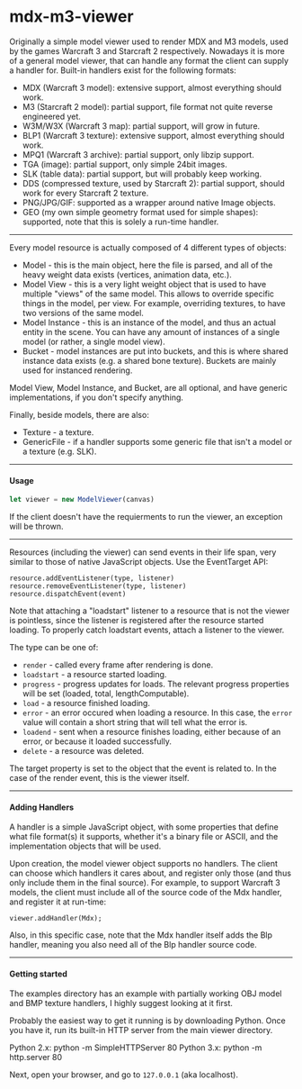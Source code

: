 mdx-m3-viewer
=============

Originally a simple model viewer used to render MDX and M3 models, used by the games Warcraft 3 and Starcraft 2 respectively. 
Nowadays it is more of a general model viewer, that can handle any format the client can supply a handler for.
Built-in handlers exist for the following formats:
* MDX (Warcraft 3 model): extensive support, almost everything should work.
* M3 (Starcraft 2 model): partial support, file format not quite reverse engineered yet.
* W3M/W3X (Warcraft 3 map): partial support, will grow in future.
* BLP1 (Warcraft 3 texture): extensive support, almost everything should work.
* MPQ1 (Warcraft 3 archive): partial support, only libzip support.
* TGA (image): partial support, only simple 24bit images.
* SLK (table data): partial support, but will probably keep working.
* DDS (compressed texture, used by Starcraft 2): partial support, should work for every Starcraft 2 texture.
* PNG/JPG/GIF: supported as a wrapper around native Image objects.
* GEO (my own simple geometry format used for simple shapes): supported, note that this is solely a run-time handler.

------------------------

Every model resource is actually composed of 4 different types of objects:
* Model - this is the main object, here the file is parsed, and all of the heavy weight data exists (vertices, animation data, etc.).
* Model View - this is a very light weight object that is used to have multiple "views" of the same model. This allows to override specific things in the model, per view. For example, overriding textures, to have two versions of the same model.
* Model Instance - this is an instance of the model, and thus an actual entity in the scene. You can have any amount of instances of a single model (or rather, a single model view).
* Bucket - model instances are put into buckets, and this is where shared instance data exists (e.g. a shared bone texture). Buckets are mainly used for instanced rendering.

Model View, Model Instance, and Bucket, are all optional, and have generic implementations, if you don't specify anything.

Finally, beside models, there are also:
* Texture - a texture.
* GenericFile - if a handler supports some generic file that isn't a model or a texture (e.g. SLK).

------------------------

#### Usage

```javascript
let viewer = new ModelViewer(canvas)
```

If the client doesn't have the requierments to run the viewer, an exception will be thrown.

------------------------

Resources (including the viewer) can send events in their life span, very similar to those of native JavaScript objects.
Use the EventTarget API:

```
resource.addEventListener(type, listener)
resource.removeEventListener(type, listener)
resource.dispatchEvent(event)
```

Note that attaching a "loadstart" listener to a resource that is not the viewer is pointless, since the listener is registered after the resource started loading.
To properly catch loadstart events, attach a listener to the viewer.

The type can be one of:
* `render` - called every frame after rendering is done.
* `loadstart` - a resource started loading.
* `progress` - progress updates for loads. The relevant progress properties will be set (loaded, total, lengthComputable).
* `load` - a resource finished loading.
* `error` - an error occured when loading a resource. In this case, the `error` value will contain a short string that will tell what the error is.
* `loadend` - sent when a resource finishes loading, either because of an error, or because it loaded successfully.
* `delete` - a resource was deleted.

The target property is set to the object that the event is related to. In the case of the render event, this is the viewer itself.

------------------------

#### Adding Handlers

A handler is a simple JavaScript object, with some properties that define what file format(s) it supports, whether it's a binary file or ASCII, and the implementation objects  that will be used.

Upon creation, the model viewer object supports no handlers.
The client can choose which handlers it cares about, and register only those (and thus only include them in the final source).
For example, to support Warcraft 3 models, the client must include all of the source code of the Mdx handler, and register it at run-time:

`viewer.addHandler(Mdx);`

Also, in this specific case, note that the Mdx handler itself adds the Blp handler, meaning you also need all of the Blp handler source code.

------------------------

#### Getting started

The examples directory has an example with partially working OBJ model and BMP texture handlers, I highly suggest looking at it first.

Probably the easiest way to get it running is by downloading Python.
Once you have it, run its built-in HTTP server from the main viewer directory.

Python 2.x: python -m SimpleHTTPServer 80
Python 3.x: python -m http.server 80

Next, open your browser, and go to `127.0.0.1` (aka localhost).
